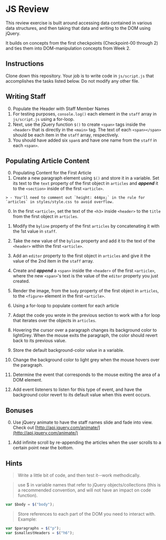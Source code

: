 # JS Review

This review exercise is built around accessing data contained in various data structures, and then taking that data and writing to the DOM using jQuery.

It builds on concepts from the first checkpoints (Checkpoint-00 through 2) and ties them into DOM-manipulation concepts from Week 2.

## Instructions

Clone down this repository. Your job is to write code in `js/script.js` that accomplishes the tasks listed below. Do not modify any other file.

## Writing Staff

0. Populate the Header with Staff Member Names
  0.  For testing purposes, `console.log()` each element in the `staff` array in `js/script.js` using a for-loop.
  0. Next, use the jQuery function `$()` to create `<span>` tags inside the `<header>` that is directly in the `<main>` tag. The text of each `<span></span>` should be each item in the `staff` array, respectively.
  0. You should have added six `span`s and have one name from the `staff` in each `<span>`.

## Populating Article Content

0. Populating Content for the First Article
  0. Create a new paragraph element using `$()` and store it in a variable. Set its text to the `text` property of the first object in `articles` and ***append*** it to the `<section>` inside of the first `<article>`.
  
    > - You'll need to comment out `height: 444px;` in the rule for `articles` in styles/style.css to avoid overflow.

  0. In the first `<article>`, set the text of the `<h3>` inside `<header>` to the `title` from the first object in `articles`.

  0. Modify the `byline` property of the first `articles` by concatenating it with the 1st value in `staff`.

  0. Take the new value of the `byline` property and add it to the text of the `<header>` within the first `<article>`.

  0. Add an `editor` property to the first object in `articles` and give it the value of the 2nd item in the `staff` array.

  0. Create and ***append*** a `<span>` inside the `<header>` of the first `<article>`, where the new `<span>`'s text is the value of the `editor` property you just created.

  0. Render the image, from the `body` property of the first object in `articles`, to the `<figure>` element in the first `<article>`.

0. Using a for-loop to populate content for each article

  0. Adapt the code you wrote in the previous section to work with a for loop that iterates over the objects in `articles`.

0. Hovering the cursor over a paragraph changes its background color to lightGrey. When the mouse exits the paragraph, the color should revert back to its previous value.
  0. Store the default background-color value in a variable.
  0. Change the background color to light grey when the mouse hovers over the paragraph.
  0. Determine the event that corresponds to the mouse exiting the area of a DOM element.
  0. Add event listeners to listen for this type of event, and have the background color revert to its default value when this event occurs.

## Bonuses

0. Use jQuery animate to have the staff names slide and fade into view. Check out [http://api.jquery.com/animate/](http://api.jquery.com/animate/)

0. Add infinite scroll by re-appending the articles when the user scrolls to a certain point near the bottom.

## Hints

> Write a little bit of code, and then test it--work methodically.

> use $ in variable names that refer to jQuery objects/collections (this is a recommended convention, and will not have an impact on code function).
```js
var $body = $("body");
```

>  Store references to each part of the DOM you need to interact with. Example:
```js
var $paragraphs = $("p");
var $smallestHeaders = $("h6");   
```
